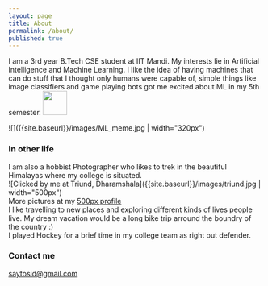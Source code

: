 ```yaml
---
layout: page
title: About
permalink: /about/
published: true
---
```

I am a 3rd year B.Tech CSE student at IIT Mandi. My interests lie in Artificial Intelligence and Machine Learning. I like the idea of having machines that can do stuff that I thought only humans were capable of, simple things like image classifiers and game playing bots got me excited about ML in my 5th semester. 
<img src="{{site.baseurl}}/images/ML_meme.jpg" width="48">

![]({{site.baseurl}}/images/ML_meme.jpg | width="320px")  
### In other life
I am also a hobbist Photographer who likes to trek in the beautiful Himalayas where my college is situated.  
![Clicked by me at Triund, Dharamshala]({{site.baseurl}}/images/triund.jpg | width="500px")  
More pictures at my [500px profile](500px.com/saytosid "Siddhant Kumar | 500px")  
I like travelling to new places and exploring different kinds of lives people live. My dream vacation would be a long bike trip arround the boundry of the country :)  
I played Hockey for a brief time in my college team as right out defender.


### Contact me

[saytosid@gmail.com](mailto:saytosid@gmail.com)
